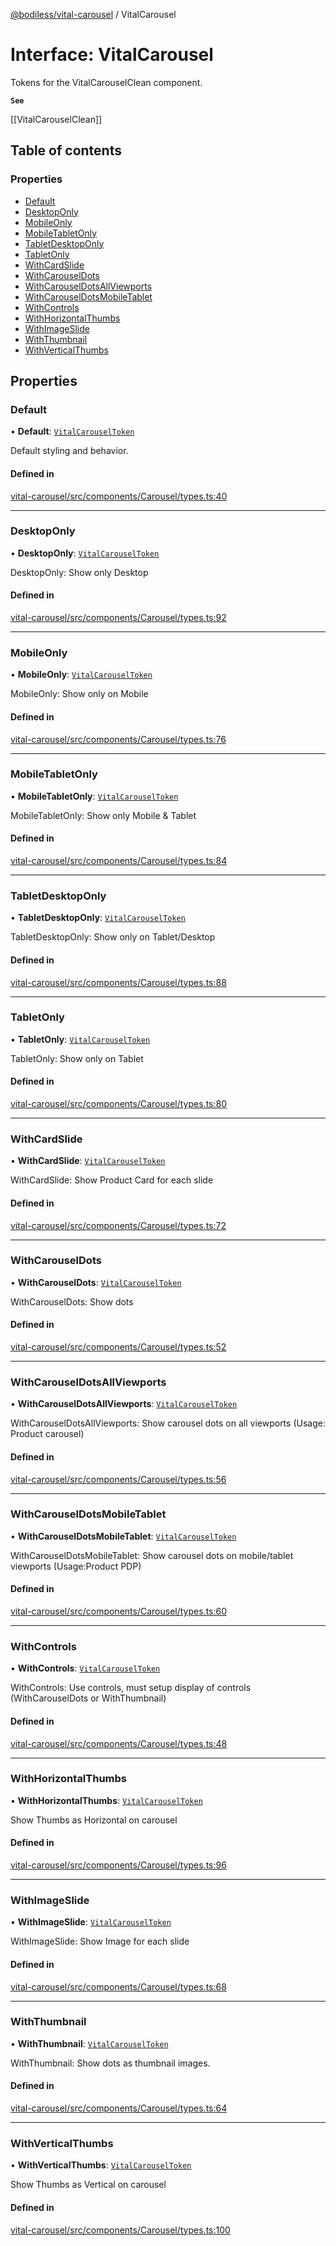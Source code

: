 [@bodiless/vital-carousel](../README.md) / VitalCarousel

# Interface: VitalCarousel

Tokens for the VitalCarouselClean component.

**`See`**

[[VitalCarouselClean]]

## Table of contents

### Properties

- [Default](VitalCarousel.md#default)
- [DesktopOnly](VitalCarousel.md#desktoponly)
- [MobileOnly](VitalCarousel.md#mobileonly)
- [MobileTabletOnly](VitalCarousel.md#mobiletabletonly)
- [TabletDesktopOnly](VitalCarousel.md#tabletdesktoponly)
- [TabletOnly](VitalCarousel.md#tabletonly)
- [WithCardSlide](VitalCarousel.md#withcardslide)
- [WithCarouselDots](VitalCarousel.md#withcarouseldots)
- [WithCarouselDotsAllViewports](VitalCarousel.md#withcarouseldotsallviewports)
- [WithCarouselDotsMobileTablet](VitalCarousel.md#withcarouseldotsmobiletablet)
- [WithControls](VitalCarousel.md#withcontrols)
- [WithHorizontalThumbs](VitalCarousel.md#withhorizontalthumbs)
- [WithImageSlide](VitalCarousel.md#withimageslide)
- [WithThumbnail](VitalCarousel.md#withthumbnail)
- [WithVerticalThumbs](VitalCarousel.md#withverticalthumbs)

## Properties

### Default

• **Default**: [`VitalCarouselToken`](../README.md#vitalcarouseltoken)

Default styling and behavior.

#### Defined in

[vital-carousel/src/components/Carousel/types.ts:40](https://github.com/johnsonandjohnson/Bodiless-JS/blob/b886960f7/packages/vital-carousel/src/components/Carousel/types.ts#L40)

___

### DesktopOnly

• **DesktopOnly**: [`VitalCarouselToken`](../README.md#vitalcarouseltoken)

DesktopOnly: Show only Desktop

#### Defined in

[vital-carousel/src/components/Carousel/types.ts:92](https://github.com/johnsonandjohnson/Bodiless-JS/blob/b886960f7/packages/vital-carousel/src/components/Carousel/types.ts#L92)

___

### MobileOnly

• **MobileOnly**: [`VitalCarouselToken`](../README.md#vitalcarouseltoken)

MobileOnly: Show only on Mobile

#### Defined in

[vital-carousel/src/components/Carousel/types.ts:76](https://github.com/johnsonandjohnson/Bodiless-JS/blob/b886960f7/packages/vital-carousel/src/components/Carousel/types.ts#L76)

___

### MobileTabletOnly

• **MobileTabletOnly**: [`VitalCarouselToken`](../README.md#vitalcarouseltoken)

MobileTabletOnly: Show only Mobile & Tablet

#### Defined in

[vital-carousel/src/components/Carousel/types.ts:84](https://github.com/johnsonandjohnson/Bodiless-JS/blob/b886960f7/packages/vital-carousel/src/components/Carousel/types.ts#L84)

___

### TabletDesktopOnly

• **TabletDesktopOnly**: [`VitalCarouselToken`](../README.md#vitalcarouseltoken)

TabletDesktopOnly: Show only on Tablet/Desktop

#### Defined in

[vital-carousel/src/components/Carousel/types.ts:88](https://github.com/johnsonandjohnson/Bodiless-JS/blob/b886960f7/packages/vital-carousel/src/components/Carousel/types.ts#L88)

___

### TabletOnly

• **TabletOnly**: [`VitalCarouselToken`](../README.md#vitalcarouseltoken)

TabletOnly: Show only on Tablet

#### Defined in

[vital-carousel/src/components/Carousel/types.ts:80](https://github.com/johnsonandjohnson/Bodiless-JS/blob/b886960f7/packages/vital-carousel/src/components/Carousel/types.ts#L80)

___

### WithCardSlide

• **WithCardSlide**: [`VitalCarouselToken`](../README.md#vitalcarouseltoken)

WithCardSlide: Show Product Card for each slide

#### Defined in

[vital-carousel/src/components/Carousel/types.ts:72](https://github.com/johnsonandjohnson/Bodiless-JS/blob/b886960f7/packages/vital-carousel/src/components/Carousel/types.ts#L72)

___

### WithCarouselDots

• **WithCarouselDots**: [`VitalCarouselToken`](../README.md#vitalcarouseltoken)

WithCarouselDots: Show dots

#### Defined in

[vital-carousel/src/components/Carousel/types.ts:52](https://github.com/johnsonandjohnson/Bodiless-JS/blob/b886960f7/packages/vital-carousel/src/components/Carousel/types.ts#L52)

___

### WithCarouselDotsAllViewports

• **WithCarouselDotsAllViewports**: [`VitalCarouselToken`](../README.md#vitalcarouseltoken)

WithCarouselDotsAllViewports: Show carousel dots on all viewports (Usage: Product carousel)

#### Defined in

[vital-carousel/src/components/Carousel/types.ts:56](https://github.com/johnsonandjohnson/Bodiless-JS/blob/b886960f7/packages/vital-carousel/src/components/Carousel/types.ts#L56)

___

### WithCarouselDotsMobileTablet

• **WithCarouselDotsMobileTablet**: [`VitalCarouselToken`](../README.md#vitalcarouseltoken)

WithCarouselDotsMobileTablet: Show carousel dots on mobile/tablet viewports (Usage:Product PDP)

#### Defined in

[vital-carousel/src/components/Carousel/types.ts:60](https://github.com/johnsonandjohnson/Bodiless-JS/blob/b886960f7/packages/vital-carousel/src/components/Carousel/types.ts#L60)

___

### WithControls

• **WithControls**: [`VitalCarouselToken`](../README.md#vitalcarouseltoken)

WithControls: Use controls, must setup display of controls (WithCarouselDots or WithThumbnail)

#### Defined in

[vital-carousel/src/components/Carousel/types.ts:48](https://github.com/johnsonandjohnson/Bodiless-JS/blob/b886960f7/packages/vital-carousel/src/components/Carousel/types.ts#L48)

___

### WithHorizontalThumbs

• **WithHorizontalThumbs**: [`VitalCarouselToken`](../README.md#vitalcarouseltoken)

Show Thumbs as Horizontal on carousel

#### Defined in

[vital-carousel/src/components/Carousel/types.ts:96](https://github.com/johnsonandjohnson/Bodiless-JS/blob/b886960f7/packages/vital-carousel/src/components/Carousel/types.ts#L96)

___

### WithImageSlide

• **WithImageSlide**: [`VitalCarouselToken`](../README.md#vitalcarouseltoken)

WithImageSlide: Show Image for each slide

#### Defined in

[vital-carousel/src/components/Carousel/types.ts:68](https://github.com/johnsonandjohnson/Bodiless-JS/blob/b886960f7/packages/vital-carousel/src/components/Carousel/types.ts#L68)

___

### WithThumbnail

• **WithThumbnail**: [`VitalCarouselToken`](../README.md#vitalcarouseltoken)

WithThumbnail: Show dots as thumbnail images.

#### Defined in

[vital-carousel/src/components/Carousel/types.ts:64](https://github.com/johnsonandjohnson/Bodiless-JS/blob/b886960f7/packages/vital-carousel/src/components/Carousel/types.ts#L64)

___

### WithVerticalThumbs

• **WithVerticalThumbs**: [`VitalCarouselToken`](../README.md#vitalcarouseltoken)

Show Thumbs as Vertical on carousel

#### Defined in

[vital-carousel/src/components/Carousel/types.ts:100](https://github.com/johnsonandjohnson/Bodiless-JS/blob/b886960f7/packages/vital-carousel/src/components/Carousel/types.ts#L100)
